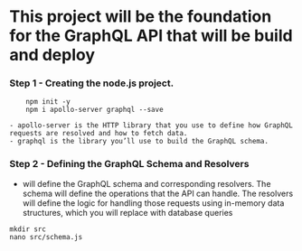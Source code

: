 # This project will be the foundation for the GraphQL API that will be build and deploy

### Step 1 - Creating  the node.js project.
```
    npm init -y
    npm i apollo-server graphql --save
```

```
- apollo-server is the HTTP library that you use to define how GraphQL requests are resolved and how to fetch data.
- graphql is the library you’ll use to build the GraphQL schema.
```

### Step 2 - Defining the GraphQL Schema and Resolvers

- will define the GraphQL schema and corresponding resolvers. The schema will define the operations that the API can handle. The resolvers will define the logic for handling those requests using in-memory data structures, which you will replace with database queries

```
mkdir src
nano src/schema.js
```

